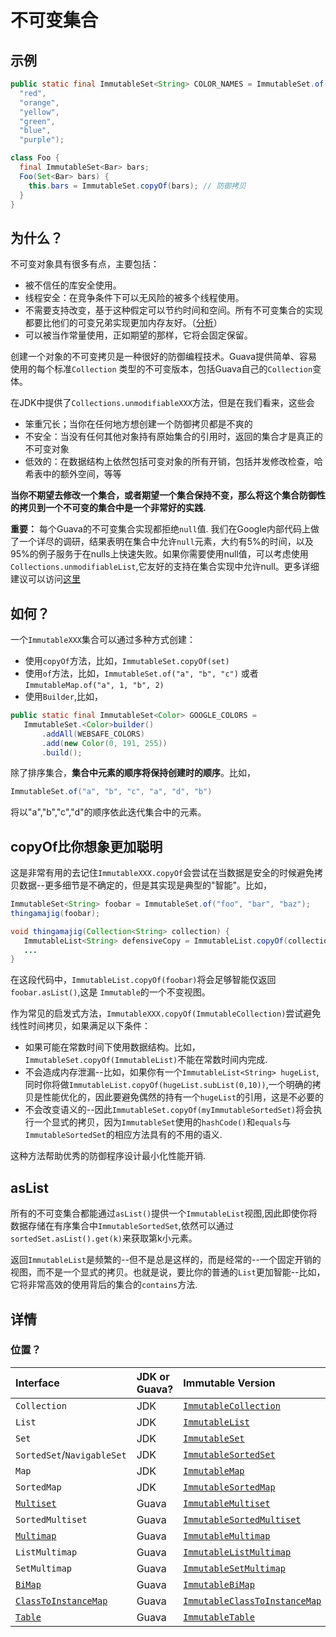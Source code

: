 # 不可变集合

## 示例

```java
public static final ImmutableSet<String> COLOR_NAMES = ImmutableSet.of(
  "red",
  "orange",
  "yellow",
  "green",
  "blue",
  "purple");

class Foo {
  final ImmutableSet<Bar> bars;
  Foo(Set<Bar> bars) {
    this.bars = ImmutableSet.copyOf(bars); // 防御拷贝
  }
}

```

## 为什么？
不可变对象具有很多有点，主要包括：
* 被不信任的库安全使用。
* 线程安全：在竞争条件下可以无风险的被多个线程使用。
* 不需要支持改变，基于这种假定可以节约时间和空间。所有不可变集合的实现都要比他们的可变兄弟实现更加内存友好。（[分析](https://github.com/DimitrisAndreou/memory-measurer/blob/master/ElementCostInDataStructures.txt)）
* 可以被当作常量使用，正如期望的那样，它将会固定保留。

创建一个对象的不可变拷贝是一种很好的防御编程技术。Guava提供简单、容易使用的每个标准`Collection` 类型的不可变版本，包括Guava自己的`Collection`变体。


在JDK中提供了`Collections.unmodifiableXXX`方法，但是在我们看来，这些会
* 笨重冗长；当你在任何地方想创建一个防御拷贝都是不爽的
* 不安全：当没有任何其他对象持有原始集合的引用时，返回的集合才是真正的不可变对象
* 低效的：在数据结构上依然包括可变对象的所有开销，包括并发修改检查，哈希表中的额外空间，等等

**当你不期望去修改一个集合，或者期望一个集合保持不变，那么将这个集合防御性的拷贝到一个不可变的集合中是一个非常好的实践.**

**重要：** 每个Guava的不可变集合实现都拒绝`null`值. 我们在Google内部代码上做了一个详尽的调研，结果表明在集合中允许`null`元素，大约有5%的时间，以及95%的例子服务于在nulls上快速失败。如果你需要使用null值，可以考虑使用`Collections.unmodifiableList`,它友好的支持在集合实现中允许null。更多详细建议可以访问[这里](https://github.com/google/guava/wiki/UsingAndAvoidingNullExplained)


## 如何？

一个`ImmutableXXX`集合可以通过多种方式创建：
* 使用`copyOf`方法，比如，`ImmutableSet.copyOf(set)`
* 使用`of`方法，比如，`ImmutableSet.of("a", "b", "c")` 或者 `ImmutableMap.of("a", 1, "b", 2)`
* 使用`Builder`,比如，

```java
public static final ImmutableSet<Color> GOOGLE_COLORS =
   ImmutableSet.<Color>builder()
       .addAll(WEBSAFE_COLORS)
       .add(new Color(0, 191, 255))
       .build();

```

除了排序集合，**集合中元素的顺序将保持创建时的顺序**。比如，
```java
ImmutableSet.of("a", "b", "c", "a", "d", "b")

```
将以"a","b","c","d"的顺序依此迭代集合中的元素。

## copyOf比你想象更加聪明

这是非常有用的去记住`ImmutableXXX.copyOf`会尝试在当数据是安全的时候避免拷贝数据--更多细节是不确定的，但是其实现是典型的"智能"。比如，
```java
ImmutableSet<String> foobar = ImmutableSet.of("foo", "bar", "baz");
thingamajig(foobar);

void thingamajig(Collection<String> collection) {
   ImmutableList<String> defensiveCopy = ImmutableList.copyOf(collection);
   ...
}
```

在这段代码中，`ImmutableList.copyOf(foobar)`将会足够智能仅返回`foobar.asList()`,这是 `Immutable`的一个不变视图。

作为常见的启发式方法，`ImmutableXXX.copyOf(ImmutableCollection)`尝试避免线性时间拷贝，如果满足以下条件：
* 如果可能在常数时间下使用数据结构。比如，`ImmutableSet.copyOf(ImmutableList)`不能在常数时间内完成.
* 不会造成内存泄漏--比如，如果你有一个`ImmutableList<String> hugeList`,同时你将做`ImmutableList.copyOf(hugeList.subList(0,10))`,一个明确的拷贝是性能优化的，因此要避免偶然的持有一个`hugeList`的引用，这是不必要的
* 不会改变语义的--因此`ImmutableSet.copyOf(myImmutableSortedSet)`将会执行一个显式的拷贝，因为`ImmutableSet`使用的`hashCode()`和`equals`与`ImmutableSortedSet`的相应方法具有的不用的语义.

这种方法帮助优秀的防御程序设计最小化性能开销.


## asList

所有的不可变集合都能通过`asList()`提供一个`ImmutableList`视图,因此即使你将数据存储在有序集合中`ImmutableSortedSet`,依然可以通过`sortedSet.asList().get(k)`来获取第k小元素。


返回`ImmutableList`是频繁的--但不是总是这样的，而是经常的--一个固定开销的视图，而不是一个显式的拷贝。也就是说，要比你的普通的`List`更加智能--比如，它将非常高效的使用背后的集合的`contains`方法.
## 详情

### 位置？

Interface                  | JDK or Guava? | Immutable Version
:------------------------- | :------------ | :------------------------------
`Collection`               | JDK           | [`ImmutableCollection`]
`List`                     | JDK           | [`ImmutableList`]
`Set`                      | JDK           | [`ImmutableSet`]
`SortedSet`/`NavigableSet` | JDK           | [`ImmutableSortedSet`]
`Map`                      | JDK           | [`ImmutableMap`]
`SortedMap`                | JDK           | [`ImmutableSortedMap`]
[`Multiset`]               | Guava         | [`ImmutableMultiset`]
`SortedMultiset`           | Guava         | [`ImmutableSortedMultiset`]
[`Multimap`]               | Guava         | [`ImmutableMultimap`]
`ListMultimap`             | Guava         | [`ImmutableListMultimap`]
`SetMultimap`              | Guava         | [`ImmutableSetMultimap`]
[`BiMap`]                  | Guava         | [`ImmutableBiMap`]
[`ClassToInstanceMap`]     | Guava         | [`ImmutableClassToInstanceMap`]
[`Table`]                  | Guava         | [`ImmutableTable`]

[using-and-avoiding-null]: UsingAndAvoidingNullExplained
[`ImmutableCollection`]: http://google.github.io/guava/releases/snapshot/api/docs/com/google/common/collect/ImmutableCollection.html
[`ImmutableList`]: http://google.github.io/guava/releases/snapshot/api/docs/com/google/common/collect/ImmutableList.html
[`ImmutableSet`]: http://google.github.io/guava/releases/snapshot/api/docs/com/google/common/collect/ImmutableSet.html
[`ImmutableSortedSet`]: http://google.github.io/guava/releases/snapshot/api/docs/com/google/common/collect/ImmutableSortedSet.html
[`ImmutableMap`]: http://google.github.io/guava/releases/snapshot/api/docs/com/google/common/collect/ImmutableMap.html
[`ImmutableSortedMap`]: http://google.github.io/guava/releases/snapshot/api/docs/com/google/common/collect/ImmutableSortedMap.html
[`Multiset`]: NewCollectionTypesExplained#Multiset
[`ImmutableMultiset`]: http://google.github.io/guava/releases/snapshot/api/docs/com/google/common/collect/ImmutableMultiset.html
[`ImmutableSortedMultiset`]: http://google.github.io/guava/releases/12.0/api/docs/com/google/common/collect/ImmutableSortedMultiset.html
[`Multimap`]: NewCollectionTypesExplained#Multimap
[`ImmutableMultimap`]: http://google.github.io/guava/releases/snapshot/api/docs/com/google/common/collect/ImmutableMultimap.html
[`ImmutableListMultimap`]: http://google.github.io/guava/releases/snapshot/api/docs/com/google/common/collect/ImmutableListMultimap.html
[`ImmutableSetMultimap`]: http://google.github.io/guava/releases/snapshot/api/docs/com/google/common/collect/ImmutableSetMultimap.html
[`BiMap`]: NewCollectionTypesExplained#BiMap
[`ImmutableBiMap`]: http://google.github.io/guava/releases/snapshot/api/docs/com/google/common/collect/ImmutableBiMap.html
[`ClassToInstanceMap`]: NewCollectionTypesExplained#ClassToInstanceMap
[`ImmutableClassToInstanceMap`]: http://google.github.io/guava/releases/snapshot/api/docs/com/google/common/collect/ImmutableClassToInstanceMap.html
[`Table`]: NewCollectionTypesExplained#Table
[`ImmutableTable`]: http://google.github.io/guava/releases/snapshot/api/docs/com/google/common/collect/ImmutableTable.html
